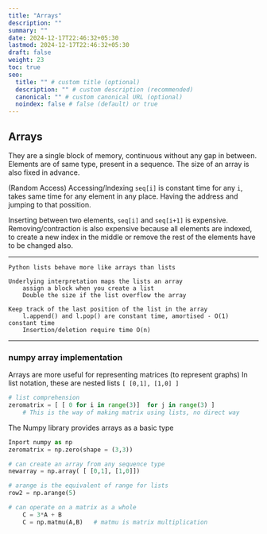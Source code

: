 ```yaml
---
title: "Arrays"
description: ""
summary: ""
date: 2024-12-17T22:46:32+05:30
lastmod: 2024-12-17T22:46:32+05:30
draft: false
weight: 23
toc: true
seo:
  title: "" # custom title (optional)
  description: "" # custom description (recommended)
  canonical: "" # custom canonical URL (optional)
  noindex: false # false (default) or true
---
```



## Arrays

They are a single block of memory, continuous without any gap in between.
Elements are of same type, present in a sequence.
The size of an array is also fixed in advance.

(Random Access) Accessing/Indexing `seq[i]` is constant time for any `i`,
takes same time for any element in any place.
Having the address and jumping to that possition.

Inserting between two elements, `seq[i]` and `seq[i+1]` is expensive.
Removing/contraction is also expensive because all elements are indexed, 
to create a new index in the middle or remove the rest of the elements have to be changed also.


___


```
Python lists behave more like arrays than lists

Underlying interpretation maps the lists an array
	assign a block when you create a list
	Double the size if the list overflow the array

Keep track of the last position of the list in the array
	l.append() and l.pop() are constant time, amortised - O(1)  constant time
	Insertion/deletion require time O(n)
```


___

### numpy array implementation

Arrays are more useful for representing matrices (to represent graphs)
In list notation, these are nested lists  `[ [0,1], [1,0] ]`
```python
# list comprehension
zeromatrix = [ [ 0 for i in range(3)]  for j in range(3) ]
	# This is the way of making matrix using lists, no direct way
```

The Numpy library provides arrays as a basic type
```python
Inport numpy as np
zeromatrix = np.zero(shape = (3,3))

# can create an array from any sequence type
newarray = np.array( [ [0,1], [1,0]])

# arange is the equivalent of range for lists
row2 = np.arange(5)

# can operate on a matrix as a whole
	C = 3*A + B
	C = np.matmu(A,B)   # matmu is matrix multiplication
 ```
